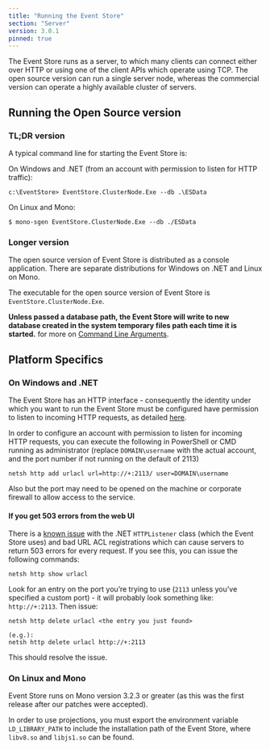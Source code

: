 ```yaml
---
title: "Running the Event Store"
section: "Server"
version: 3.0.1
pinned: true
---
```


The Event Store runs as a server, to which many clients can connect either over HTTP or using one of the client APIs which operate using TCP. The open source version can run a single server node, whereas the commercial version can operate a highly available cluster of servers.

## Running the Open Source version

### TL;DR version

A typical command line for starting the Event Store is:

On Windows and .NET (from an account with permission to listen for HTTP traffic):

```
c:\EventStore> EventStore.ClusterNode.Exe --db .\ESData
```

On Linux and Mono:

```
$ mono-sgen EventStore.ClusterNode.Exe --db ./ESData
```

### Longer version

The open source version of Event Store is distributed as a console application. There are separate distributions for Windows on .NET and Linux on Mono.

The executable for the open source version of Event Store is `EventStore.ClusterNode.Exe`.

**Unless passed a database path, the Event Store will write to new database created in the system temporary files path each time it is started.** for more on [Command Line Arguments](../command-line-arguments).

## Platform Specifics

### On Windows and .NET

The Event Store has an HTTP interface - consequently the identity under which you want to run the Event Store must be configured have permission to listen to incoming HTTP requests, as detailed [here](http://msdn.microsoft.com/en-us/library/ms733768.aspx).

In order to configure an account with permission to listen for incoming HTTP
requests, you can execute the following in PowerShell or CMD running as
administrator (replace `DOMAIN\username` with the actual account, and the port number if not running on the default of 2113)

```
netsh http add urlacl url=http://+:2113/ user=DOMAIN\username
```

Also but the port may need to be opened on the machine or corporate firewall to allow access to the service.

#### If you get 503 errors from the web UI

There is a [known issue](http://stackoverflow.com/questions/8142396/what-causes-a-httplistener-http-503-error) with the .NET `HTTPListener` class (which the Event Store uses) and bad URL ACL registrations which can cause servers to return 503 errors for every request. If you see this, you can issue the following commands:

```
netsh http show urlacl
```

Look for an entry on the port you’re trying to use (`2113` unless you’ve specified a custom port) - it will probably look something like: `http://+:2113`. Then issue:

```
netsh http delete urlacl <the entry you just found>

(e.g.):
netsh http delete urlacl http://+:2113
```

This should resolve the issue.

### On Linux and Mono

Event Store runs on Mono version 3.2.3 or greater (as this was the first release after our patches were accepted).

In order to use projections, you must export the environment variable `LD_LIBRARY_PATH` to include the installation path of the Event Store, where `libv8.so` and `libjs1.so` can be found.